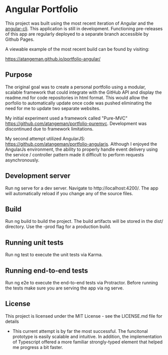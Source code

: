 # Angular Portfolio

This project was built using the most recent iteration of Angular and the [angular-cli](https://github.com/angular/angular-cli). This application is still in development. Functioning pre-releases of this app are regularly deployed to a separate branch accessible by Github Pages.

A viewable example of the most recent build can be found by visiting: 

https://atangeman.github.io/portfolio-angular/

## Purpose

The original goal was to create a personal portfolio using a modular, scalable framework that could integrate with the GitHub API and display the readme.md for code repositories in html format. This would allow the porfolio to automatically update once code was pushed eliminating the need for me to update two separate websites.

My initial experiment used a framework called "Pure-MVC" https://github.com/atangeman/portfolio-puremvc. Development was discontinued due to framework limitations. 

My second attempt utilized AngularJS: https://github.com/atangeman/portfolio-angularjs. Although I enjoyed the AngularJs environment, the ability to properly handle event delivery using the service / controller pattern made it difficult to perform requests asynchronously.

## Development server

Run ng serve for a dev server. Navigate to http://localhost:4200/. The app will automatically reload if you change any of the source files.

## Build

Run ng build to build the project. The build artifacts will be stored in the dist/ directory. Use the -prod flag for a production build.

## Running unit tests

Run ng test to execute the unit tests via Karma.

## Running end-to-end tests

Run ng e2e to execute the end-to-end tests via Protractor. Before running the tests make sure you are serving the app via ng serve.

## License

This project is licensed under the MIT License - see the LICENSE.md file for details


- This current attempt is by far the most successful. The funcitonal prototype is easily scalable and intuitive. In addition, the implementation of Typescript offered a more familiar strongly-typed element that helped me progress a bit faster.


